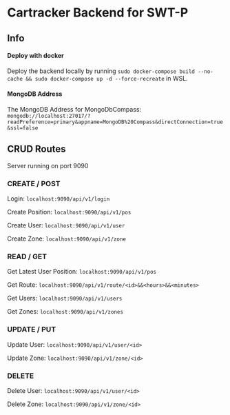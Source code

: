 # Cartracker Backend for SWT-P
## Info
#### Deploy with docker
Deploy the backend locally by running `sudo docker-compose build --no-cache && sudo docker-compose up -d --force-recreate` in WSL.

#### MongoDB Address
The MongoDB Address for MongoDbCompass: `mongodb://localhost:27017/?readPreference=primary&appname=MongoDB%20Compass&directConnection=true&ssl=false`


## CRUD Routes
Server running on port 9090
### CREATE / POST

Login: `localhost:9090/api/v1/login`

Create Position: `localhost:9090/api/v1/pos`

Create User: `localhost:9090/api/v1/user`

Create Zone: `localhost:9090/api/v1/zone`

### READ / GET
Get Latest User Position: `localhost:9090/api/v1/pos`

Get Route: `localhost:9090/api/v1/route/<id>&&<hours>&&<minutes>`

Get Users: `localhost:9090/api/v1/users`

Get Zones: `localhost:9090/api/v1/zones`

### UPDATE / PUT
Update User: `localhost:9090/api/v1/user/<id>`

Update Zone: `localhost:9090/api/v1/zone/<id>`

### DELETE
Delete User: `localhost:9090/api/v1/user/<id>`

Delete Zone: `localhost:9090/api/v1/zone/<id>`
